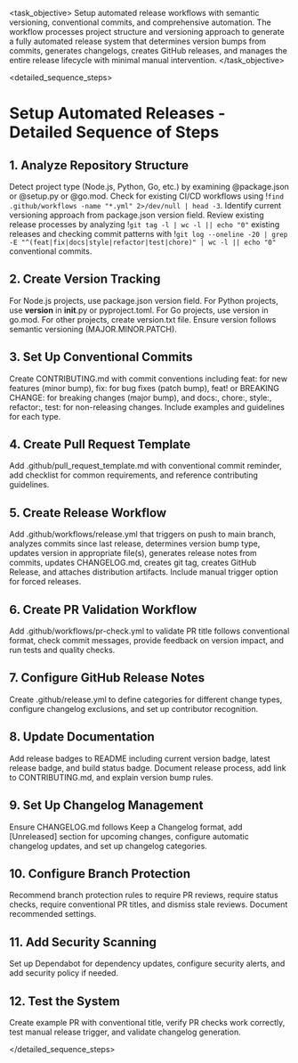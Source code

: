 <task name="Setup Automated Releases">

<task_objective>
Setup automated release workflows with semantic versioning, conventional commits, and comprehensive automation. The workflow processes project structure and versioning approach to generate a fully automated release system that determines version bumps from commits, generates changelogs, creates GitHub releases, and manages the entire release lifecycle with minimal manual intervention.
</task_objective>

<detailed_sequence_steps>
# Setup Automated Releases - Detailed Sequence of Steps

## 1. Analyze Repository Structure

Detect project type (Node.js, Python, Go, etc.) by examining @package.json or @setup.py or @go.mod. Check for existing CI/CD workflows using !`find .github/workflows -name "*.yml" 2>/dev/null | head -3`. Identify current versioning approach from package.json version field. Review existing release processes by analyzing !`git tag -l | wc -l || echo "0"` existing releases and checking commit patterns with !`git log --oneline -20 | grep -E "^(feat|fix|docs|style|refactor|test|chore)" | wc -l || echo "0"` conventional commits.

## 2. Create Version Tracking

For Node.js projects, use package.json version field. For Python projects, use __version__ in __init__.py or pyproject.toml. For Go projects, use version in go.mod. For other projects, create version.txt file. Ensure version follows semantic versioning (MAJOR.MINOR.PATCH).

## 3. Set Up Conventional Commits

Create CONTRIBUTING.md with commit conventions including feat: for new features (minor bump), fix: for bug fixes (patch bump), feat! or BREAKING CHANGE: for breaking changes (major bump), and docs:, chore:, style:, refactor:, test: for non-releasing changes. Include examples and guidelines for each type.

## 4. Create Pull Request Template

Add .github/pull_request_template.md with conventional commit reminder, add checklist for common requirements, and reference contributing guidelines.

## 5. Create Release Workflow

Add .github/workflows/release.yml that triggers on push to main branch, analyzes commits since last release, determines version bump type, updates version in appropriate file(s), generates release notes from commits, updates CHANGELOG.md, creates git tag, creates GitHub Release, and attaches distribution artifacts. Include manual trigger option for forced releases.

## 6. Create PR Validation Workflow

Add .github/workflows/pr-check.yml to validate PR title follows conventional format, check commit messages, provide feedback on version impact, and run tests and quality checks.

## 7. Configure GitHub Release Notes

Create .github/release.yml to define categories for different change types, configure changelog exclusions, and set up contributor recognition.

## 8. Update Documentation

Add release badges to README including current version badge, latest release badge, and build status badge. Document release process, add link to CONTRIBUTING.md, and explain version bump rules.

## 9. Set Up Changelog Management

Ensure CHANGELOG.md follows Keep a Changelog format, add [Unreleased] section for upcoming changes, configure automatic changelog updates, and set up changelog categories.

## 10. Configure Branch Protection

Recommend branch protection rules to require PR reviews, require status checks, require conventional PR titles, and dismiss stale reviews. Document recommended settings.

## 11. Add Security Scanning

Set up Dependabot for dependency updates, configure security alerts, and add security policy if needed.

## 12. Test the System

Create example PR with conventional title, verify PR checks work correctly, test manual release trigger, and validate changelog generation.

</detailed_sequence_steps>

</task>
